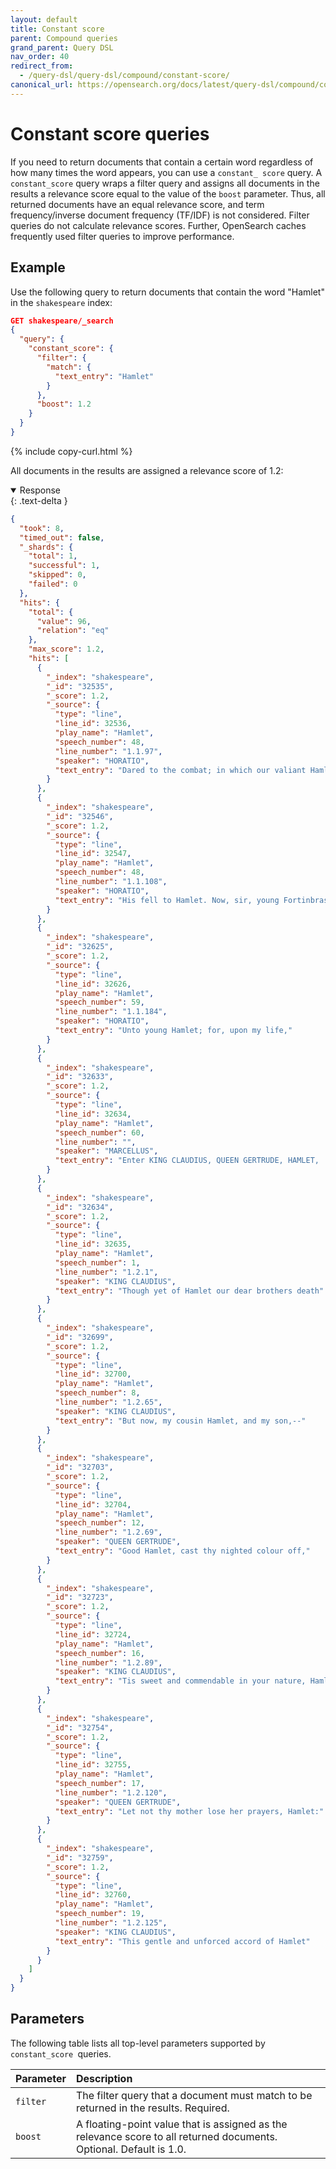 ```yaml
---
layout: default
title: Constant score
parent: Compound queries
grand_parent: Query DSL
nav_order: 40
redirect_from:
  - /query-dsl/query-dsl/compound/constant-score/
canonical_url: https://opensearch.org/docs/latest/query-dsl/compound/constant-score/
---
```


# Constant score queries

If you need to return documents that contain a certain word regardless of how many times the word appears, you can use a `constant_ score` query. A `constant_score` query wraps a filter query and assigns all documents in the results a relevance score equal to the value of the `boost` parameter. Thus, all returned documents have an equal relevance score, and term frequency/inverse document frequency (TF/IDF) is not considered. Filter queries do not calculate relevance scores. Further, OpenSearch caches frequently used filter queries to improve performance. 

## Example

Use the following query to return documents that contain the word "Hamlet" in the `shakespeare` index:

```json
GET shakespeare/_search
{
  "query": {
    "constant_score": {
      "filter": {
        "match": {
          "text_entry": "Hamlet"
        }
      },
      "boost": 1.2
    }
  }
}
```
{% include copy-curl.html %}

All documents in the results are assigned a relevance score of 1.2:

<details open markdown="block">
  <summary>
    Response
  </summary>
  {: .text-delta }

```json
{
  "took": 8,
  "timed_out": false,
  "_shards": {
    "total": 1,
    "successful": 1,
    "skipped": 0,
    "failed": 0
  },
  "hits": {
    "total": {
      "value": 96,
      "relation": "eq"
    },
    "max_score": 1.2,
    "hits": [
      {
        "_index": "shakespeare",
        "_id": "32535",
        "_score": 1.2,
        "_source": {
          "type": "line",
          "line_id": 32536,
          "play_name": "Hamlet",
          "speech_number": 48,
          "line_number": "1.1.97",
          "speaker": "HORATIO",
          "text_entry": "Dared to the combat; in which our valiant Hamlet--"
        }
      },
      {
        "_index": "shakespeare",
        "_id": "32546",
        "_score": 1.2,
        "_source": {
          "type": "line",
          "line_id": 32547,
          "play_name": "Hamlet",
          "speech_number": 48,
          "line_number": "1.1.108",
          "speaker": "HORATIO",
          "text_entry": "His fell to Hamlet. Now, sir, young Fortinbras,"
        }
      },
      {
        "_index": "shakespeare",
        "_id": "32625",
        "_score": 1.2,
        "_source": {
          "type": "line",
          "line_id": 32626,
          "play_name": "Hamlet",
          "speech_number": 59,
          "line_number": "1.1.184",
          "speaker": "HORATIO",
          "text_entry": "Unto young Hamlet; for, upon my life,"
        }
      },
      {
        "_index": "shakespeare",
        "_id": "32633",
        "_score": 1.2,
        "_source": {
          "type": "line",
          "line_id": 32634,
          "play_name": "Hamlet",
          "speech_number": 60,
          "line_number": "",
          "speaker": "MARCELLUS",
          "text_entry": "Enter KING CLAUDIUS, QUEEN GERTRUDE, HAMLET,  POLONIUS, LAERTES, VOLTIMAND, CORNELIUS, Lords, and Attendants"
        }
      },
      {
        "_index": "shakespeare",
        "_id": "32634",
        "_score": 1.2,
        "_source": {
          "type": "line",
          "line_id": 32635,
          "play_name": "Hamlet",
          "speech_number": 1,
          "line_number": "1.2.1",
          "speaker": "KING CLAUDIUS",
          "text_entry": "Though yet of Hamlet our dear brothers death"
        }
      },
      {
        "_index": "shakespeare",
        "_id": "32699",
        "_score": 1.2,
        "_source": {
          "type": "line",
          "line_id": 32700,
          "play_name": "Hamlet",
          "speech_number": 8,
          "line_number": "1.2.65",
          "speaker": "KING CLAUDIUS",
          "text_entry": "But now, my cousin Hamlet, and my son,--"
        }
      },
      {
        "_index": "shakespeare",
        "_id": "32703",
        "_score": 1.2,
        "_source": {
          "type": "line",
          "line_id": 32704,
          "play_name": "Hamlet",
          "speech_number": 12,
          "line_number": "1.2.69",
          "speaker": "QUEEN GERTRUDE",
          "text_entry": "Good Hamlet, cast thy nighted colour off,"
        }
      },
      {
        "_index": "shakespeare",
        "_id": "32723",
        "_score": 1.2,
        "_source": {
          "type": "line",
          "line_id": 32724,
          "play_name": "Hamlet",
          "speech_number": 16,
          "line_number": "1.2.89",
          "speaker": "KING CLAUDIUS",
          "text_entry": "Tis sweet and commendable in your nature, Hamlet,"
        }
      },
      {
        "_index": "shakespeare",
        "_id": "32754",
        "_score": 1.2,
        "_source": {
          "type": "line",
          "line_id": 32755,
          "play_name": "Hamlet",
          "speech_number": 17,
          "line_number": "1.2.120",
          "speaker": "QUEEN GERTRUDE",
          "text_entry": "Let not thy mother lose her prayers, Hamlet:"
        }
      },
      {
        "_index": "shakespeare",
        "_id": "32759",
        "_score": 1.2,
        "_source": {
          "type": "line",
          "line_id": 32760,
          "play_name": "Hamlet",
          "speech_number": 19,
          "line_number": "1.2.125",
          "speaker": "KING CLAUDIUS",
          "text_entry": "This gentle and unforced accord of Hamlet"
        }
      }
    ]
  }
}
```
</details>

## Parameters

The following table lists all top-level parameters supported by `constant_score `queries.

Parameter | Description
:--- | :---
`filter` | The filter query that a document must match to be returned in the results. Required.
`boost` | A floating-point value that is assigned as the relevance score to all returned documents. Optional. Default is 1.0.